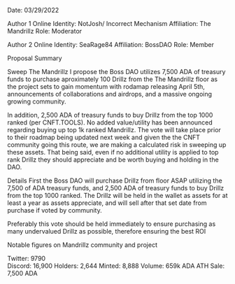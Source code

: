 Date: 03/29/2022

Author 1
Online Identity: NotJosh/ Incorrect Mechanism
Affiliation: The Mandrillz
Role: Moderator

Author 2
Online Identity: SeaRage84
Affiliation: BossDAO
Role: Member

Proposal Summary

Sweep The Mandrillz
I propose the Boss DAO utilizes 7,500 ADA of treasury funds to purchase aproximately 100 Drillz from the The Mandrillz floor as the project sets to gain momentum with
rodamap releasing April 5th, announcements of collaborations and airdrops, and a massive ongoing growing community.

In addition, 2,500 ADA of treasury funds to buy Drillz from the top 1000 ranked (per CNFT.TOOLS).  No added value/utility has been announced regarding buying up top 1k 
ranked Mandrillz.  The vote will take place prior to their roadmap being updated next week and given the the CNFT community going this route, we are making a calculated
risk in sweeping up these assets.  That being said, even if no additional utility is applied to top rank Drillz they should appreciate and be worth buying and holding 
in the DAO.

Details
First the Boss DAO will purchase Drillz from floor ASAP utilizing the 7,500 of ADA treasury funds, and  2,500 ADA of treasury funds to buy Drillz from the top 1000 ranked. 
The Drillz will be held in the wallet as assets for at least a year as assets appreciate, and will sell after that set date from purchase if voted by community.

Preferably this vote should be held immediately to ensure purchasing as many undervalued Drillz as possible, therefore ensuring the best ROI

Notable figures on Mandrillz community and project

Twitter: 9790  
Discord: 16,900
Holders: 2,644
Minted: 8,888
Volume: 659k ADA
ATH Sale: 7,500 ADA
